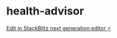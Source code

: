 # health-advisor

[Edit in StackBlitz next generation editor ⚡️](https://stackblitz.com/~/github.com/gpal-ht/health-advisor)